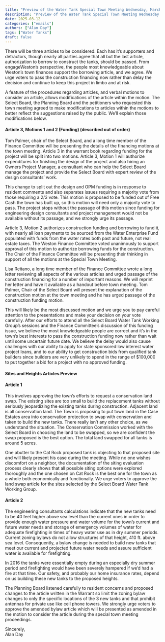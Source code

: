 ```yaml
---
title: "Preview of the Water Tank Special Town Meeting Wednesday, March 12, 7:00 pm" 
description: "Preview of the Water Tank Special Town Meeting Wednesday, March 12, 7:00 pm"
date: 2025-03-12
categories: ["emails"]
authors: ["Alan Day"]
tags: ["Water Tanks"]
draft: false
---
```

There will be three articles to be considered. Each has it’s supporters and detractors, though nearly all parties agree that all but the last article, authorization to borrow to construct the tanks, should be passed. From engageWeston’s perspective, the people most knowledgeable about Weston’s town finances support the borrowing article, and we agree. We urge voters to pass the construction financing now rather than delay the decision and continue to keep this project in limbo and at risk.

A feature of the procedures regarding articles, and verbal motions to consider an article, allows modifications of the article within the motion. The Select Board, the Planning Board and the petitioners who requested this town meeting agreed to make modifications to articles within the motions to better reflect the suggestions raised by the public. We’ll explain those modifications below.

#### Article 3, Motions 1 and 2 (Funding) (described out of order)

Tom Palmer, chair of the Select Board, and a long time member of the Finance Committee will be presenting the details of the financing motions at the town meeting. Article 3 in the warrant book regarding funding for the project will be split into two motions. Article 3, Motion 1 will authorize expenditures for finishing the design of the project and also hiring an Owners Project Manager, a consultant who can help the Select Board manage the project and provide the Select Board with expert review of the design consultants’ work.  

This change to split out the design and OPM funding is in response to resident comments and also separates issues requiring a majority vote from those requiring a 2/3 vote. This motion is proposed to be funded out of Free Cash the town has built up, so this motion will need only a majority vote to pass. The project stops without the passage of this motion since funding for engineering design consultants and project management would not be available without its passage, and we strongly urge its passage.

Article 3, Motion 2 authorizes construction funding and borrowing to fund it, with nearly all loan payments to be sourced from the Water Enterprise Fund populated with funds from the water rates both past and future, not real estate taxes. The Weston Finance Committee voted unanimously to support approval of this motion to authorize borrowing funds for the construction. The Chair of the Finance Committee will be presenting their thinking in support of all the motions at the Special Town Meeting. 

Lisa Reitano, a long time member of the Finance Committee wrote a long letter reviewing all aspects of the various articles and urged passage of the construction financing for a number of important reasons. We will reprint her letter and have it available as a handout before town meeting. Tom Palmer, Chair of the Select Board will present the explanation of the construction motion at the town meeting and he has urged passage of the construction funding motion.

This will likely be the most discussed motion and we urge you to pay careful attention to the presentations and make your decision on your vote carefully. After our efforts to attend all the Select Board Water Tank Working Group’s sessions and the Finance Committee’s discussion of this funding issue, we believe the most knowledgeable people are correct and it’s in the town’s best interests to pass the construction funding now rather than wait until some uncertain future date. We believe the delay would also cause challenges with our ability to apply for state sponsored low interest water project loans, and to our ability to get construction bids from qualified tank builders since builders are very unlikely to spend in the range of $100,000 to put together a bid for a project with no approved funding.

#### Sites and Heights Articles Preview
#### Article 1

This involves approving the town’s efforts to request a conservation land swap. The existing sites are too small to build the replacement tanks without seriously jeopardizing the existing tanks during construction. Adjacent land is all conservation land.  The Town is proposing to put town land in the Case Estates area into conservation protection to swap with conservation and taken to build the new tanks. There really isn’t any other choice, as we understand the situation. The Conservation Commission worked with the Select Board in choosing the land to be swapped, so we are confident the swap proposed is the best option. The total land swapped for all tanks is around 5 acres.

One abutter to the Cat Rock proposed tank is objecting to that proposed site and will likely present his case during the meeting. While no one wishes discomfort on a neighbor, the documentation of the siting evaluation process clearly shows that all possible siting options were explored thoroughly and the one chosen on Cat Rock is the best one for the town as a whole both economically and functionally. We urge voters to approve the land swap article for the sites selected by the Select Board Water Tank Working Group.

#### Article 2

The engineering consultants calculations indicate that the new tanks need to be 40 feet higher above sea level than the current ones in order to provide enough water pressure and water volume for the town’s current and future water needs and storage of emergency volumes of water for adequate firefighting in times of heavy water use as in dry summer periods. Current zoning bylaws do not allow structures of that height, 410 ft. above sea level. Consequently, a bylaw change is needed to build new tanks that meet our current and projected future water needs and assure sufficient water is available for firefighting. 

In 2016 the tanks were essentially empty during an especially dry summer period and firefighting would have been severely hampered if we’d had a fire at that time. Our safety, and probably our home insurance rates, depend on us building these new tanks to the proposed heights.

The Planning Board listened carefully to resident concerns and proposed changes to the article written in the Warrant so limit the zoning bylaw changes to only the specific locations of the 3 new tanks and that prohibit antennas for private use like cell phone towers.
We strongly urge voters to approve the amended bylaw article which will be presented as amended in the motion to consider the article during the special town meeting proceedings.

Sincerely,  
Alan Day
